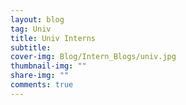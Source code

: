 ```yaml
---
layout: blog
tag: Univ
title: Univ Interns
subtitle: 
cover-img: Blog/Intern_Blogs/univ.jpg
thumbnail-img: ""
share-img: ""
comments: true
---
```


